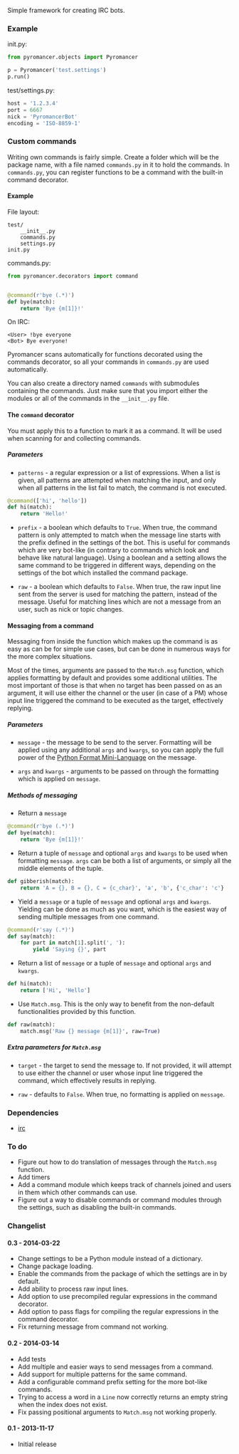 Simple framework for creating IRC bots.

### Example

init.py:

```python
from pyromancer.objects import Pyromancer

p = Pyromancer('test.settings')
p.run()
```

test/settings.py:

```python
host = '1.2.3.4'
port = 6667
nick = 'PyromancerBot'
encoding = 'ISO-8859-1'
```

### Custom commands
Writing own commands is fairly simple. Create a folder which will be the package name, with a file named `commands.py` in it to hold the commands. In `commands.py`, you can register functions to be a command with the built-in command decorator.

#### Example

File layout:

```
test/
    __init__.py
    commands.py
    settings.py
init.py
```

commands.py:

```python
from pyromancer.decorators import command


@command(r'bye (.*)')
def bye(match):
    return 'Bye {m[1]}!'
```

On IRC:

```
<User> !bye everyone
<Bot> Bye everyone!
```

Pyromancer scans automatically for functions decorated using the commands decorator, so all your commands in `commands.py` are used automatically.

You can also create a directory named `commands` with submodules containing the commands. Just make sure that you import either the modules or all of the commands in the `__init__.py` file.

#### The `command` decorator

You must apply this to a function to mark it as a command. It will be used when scanning for and collecting commands.

##### Parameters

* `patterns` - a regular expression or a list of expressions. When a list is given, all patterns are attempted when matching the input, and only when all patterns in the list fail to match, the command is not executed.
```python
@command(['hi', 'hello'])
def hi(match):
    return 'Hello!'
```

* `prefix` - a boolean which defaults to `True`. When true, the command pattern is only attempted to match when the message line starts with the prefix defined in the settings of the bot. This is useful for commands which are very bot-like (in contrary to commands which look and behave like natural language). Using a boolean and a setting allows the same command to be triggered in different ways, depending on the settings of the bot which installed the command package.

* `raw` - a boolean which defaults to `False`. When true, the raw input line sent from the server is used for matching the pattern, instead of the message. Useful for matching lines which are not a message from an user, such as nick or topic changes.

#### Messaging from a command

Messaging from inside the function which makes up the command is as easy as can be for simple use cases, but can be done in numerous ways for the more complex situations.

Most of the times, arguments are passed to the `Match.msg` function, which applies formatting by default and provides some additional utilities. The most important of those is that when no target has been passed on as an argument, it will use either the channel or the user (in case of a PM) whose input line triggered the command to be executed as the target, effectively replying.

##### Parameters

* `message` - the message to be send to the server. Formatting will be applied using any additional `args` and `kwargs`, so you can apply the full power of the [Python Format Mini-Language](http://docs.python.org/3.3/library/string.html#format-string-syntax) on the message.

* `args` and `kwargs` - arguments to be passed on through the formatting which is applied on `message`.

##### Methods of messaging

* Return a `message`
```python
@command(r'bye (.*)')
def bye(match):
    return 'Bye {m[1]}!'
```

* Return a tuple of `message` and optional `args` and `kwargs` to be used when formatting `message`. `args` can be both a list of arguments, or simply all the middle elements of the tuple.
```python
def gibberish(match):
    return 'A = {}, B = {}, C = {c_char}', 'a', 'b', {'c_char': 'c'}
```

* Yield a `message` or a tuple of `message` and optional `args` and `kwargs`. Yielding can be done as much as you want, which is the easiest way of sending multiple messages from one command.
```python
@command(r'say (.*)')
def say(match):
    for part in match[1].split(', '):
        yield 'Saying {}', part
```

* Return a list of `message` or a tuple of `message` and optional `args` and `kwargs`.
```python
def hi(match):
    return ['Hi', 'Hello']
```

* Use `Match.msg`. This is the only way to benefit from the non-default functionalities provided by this function.
```python
def raw(match):
    match.msg('Raw {} message {m[1]}', raw=True)
```

##### Extra parameters for `Match.msg`

* `target` - the target to send the message to. If not provided, it will attempt to use either the channel or user whose input line triggered the command, which effectively results in replying.

* `raw` - defaults to `False`. When true, no formatting is applied on `message`.


### Dependencies

* [irc][1]


  [1]: https://pypi.python.org/pypi/irc
  
### To do

* Figure out how to do translation of messages through the `Match.msg` function.
* Add timers
* Add a command module which keeps track of channels joined and users in them which other commands can use.
* Figure out a way to disable commands or command modules through the settings, such as disabling the built-in commands.

### Changelist

#### 0.3 - 2014-03-22

* Change settings to be a Python module instead of a dictionary.
* Change package loading.
* Enable the commands from the package of which the settings are in by default.
* Add ability to process raw input lines.
* Add option to use precompiled regular expressions in the command decorator.
* Add option to pass flags for compiling the regular expressions in the command decorator.
* Fix returning message from command not working.

#### 0.2 - 2014-03-14

* Add tests
* Add multiple and easier ways to send messages from a command.
* Add support for multiple patterns for the same command.
* Add a configurable command prefix setting for the more bot-like commands.
* Trying to access a word in a `Line` now correctly returns an empty string when the index does not exist.
* Fix passing positional arguments to `Match.msg` not working properly.

#### 0.1 - 2013-11-17

* Initial release
